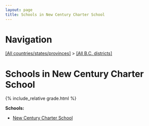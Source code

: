 ```yaml
---
layout: page
title: Schools in New Century Charter School
---
```

# Navigation

[[All countries/states/provinces]](../..) > [[All B.C. districts]](..)

# Schools in New Century Charter School

{% include_relative grade.html %}

**Schools:**

- [New Century Charter School](New_Century_Charter_School.md)
